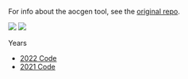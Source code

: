 For info about the aocgen tool, see the [original repo](https://github.com/timkelleher/aocgen).

![](https://img.shields.io/badge/Stars%202021%20⭐-5-yellow)
![](https://img.shields.io/badge/Stars%202022%20⭐-10-yellow)

Years
- [2022 Code](https://github.com/nikolawannabe/aocgen/tree/main/pkg/year2022)
- [2021 Code](https://github.com/nikolawannabe/aocgen/tree/main/pkg/year2021)